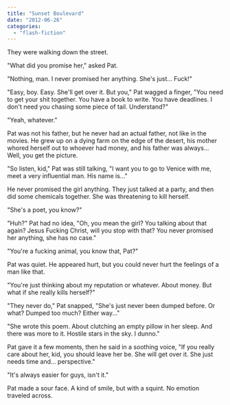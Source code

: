 ```yaml
---
title: "Sunset Boulevard"
date: "2012-06-26"
categories: 
  - "flash-fiction"
---
```


They were walking down the street.

"What did you promise her," asked Pat.

"Nothing, man. I never promised her anything. She's just... Fuck!"

"Easy, boy. Easy. She'll get over it. But you," Pat wagged a finger, "You need to get your shit together. You have a book to write. You have deadlines. I don't need you chasing some piece of tail. Understand?"

"Yeah, whatever."

Pat was not his father, but he never had an actual father, not like in the movies. He grew up on a dying farm on the edge of the desert, his mother whored herself out to whoever had money, and his father was always... Well, you get the picture.

"So listen, kid," Pat was still talking, "I want you to go to Venice with me, meet a very influential man. His name is..."

He never promised the girl anything. They just talked at a party, and then did some chemicals together. She was threatening to kill herself.

"She's a poet, you know?"

"Huh?" Pat had no idea, "Oh, you mean the girl? You talking about that again? Jesus Fucking Christ, will you stop with that? You never promised her anything, she has no case."

"You're a fucking animal, you know that, Pat?"

Pat was quiet. He appeared hurt, but you could never hurt the feelings of a man like that.

"You're just thinking about my reputation or whatever. About money. But what if she really kills herself?"

"They never do," Pat snapped, "She's just never been dumped before. Or what? Dumped too much? Either way..."

"She wrote this poem. About clutching an empty pillow in her sleep. And there was more to it. Hostile stars in the sky. I dunno."

Pat gave it a few moments, then he said in a soothing voice, "If you really care about her, kid, you should leave her be. She will get over it. She just needs time and... perspective."

"It's always easier for guys, isn't it."

Pat made a sour face. A kind of smile, but with a squint. No emotion traveled across.
